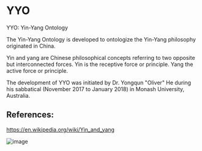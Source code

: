 # YYO
YYO: Yin-Yang Ontology

The Yin-Yang Ontology is developed to ontologize the Yin-Yang philosophy originated in China. 

Yin and yang are Chinese philosophical concepts referring to two opposite but interconnected forces. Yin is the receptive force or principle. Yang the active force or principle. 

The development of YYO was initiated by Dr. Yongqun "Oliver" He during his sabbatical (November 2017 to January 2018) in Monash University, Australia.

## References: 

https://en.wikipedia.org/wiki/Yin_and_yang

![image](https://user-images.githubusercontent.com/4697411/198865947-90056adb-4652-494c-8a9a-a780af6560ed.png)

